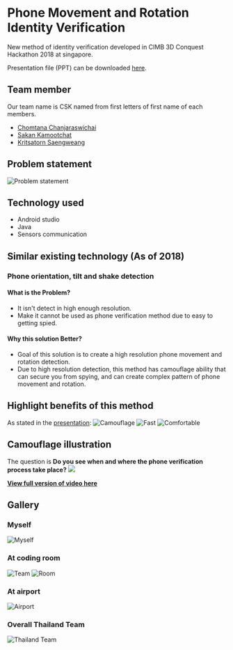 # Phone Movement and Rotation Identity Verification

New method of identity verification developed in CIMB 3D Conquest Hackathon 2018 at singapore.

Presentation file (PPT) can be downloaded [here](https://github.com/Chomtana/phone-movement-cimb-2018/blob/master/CSK_PPT.pptx).

## Team member

Our team name is CSK named from first letters of first name of each members.
* [Chomtana Chanjaraswichai](https://www.facebook.com/chomtana.chanjaratvichai)
* [Sakan Kamootchat](https://www.facebook.com/stank2012)
* [Kritsatorn Saengweang](https://www.facebook.com/AydenGhost)

## Problem statement

![Problem statement](https://lh3.googleusercontent.com/e72OiVtIt-S4iJHwMJ1eJWt0BEn3g2zBTdsG4VxdNewJr89NGyGimk3sOiMEWnBpkOu0-3tezq2WvA81U8JN_3ArgFQVvHFXNmfyzgPYrB9lJbuVMEvFKFgGh_z1o9--qfEL6jBu3txQlhv3ErFvQ6_bV2kQcnBpDUAWcOo5n82CgLA-Opa5JPngfXMoxvQbbaJjYODswf1T-GdzdWsViQ9YkzHEHYMFT1ERlOD1b4l1boi5CCUBHqBQ5iSrR2vTYgBLx28WTBOvVBfTUohOlHVaO2YTy-cU3PzXv7oBrV_B2wuRuKkAm2TKzVMOi-Gss3ZjskoLkWRnhINTe_75dDi2XFXhntXWW0ShxP7qnuT1z9mtoWhN-1uOA8Kf4lHwtkWx5Oi0aVstOREcuK8_HawzIC3SzLs3V8LCVPlR5hDtFjSo-pq2F84UXmEO1PrO0cDiXK6cKKoDsKJDXh36uekHnUM_fM0irPOdYjK3S8tofS8XHaDXUeJ_nC0Ze7y3_SaUb1L7IIATLZvJaFOJfk2usZQoqKhvkZDbiDRcov3p-OwrhlC9MsM0-R-lEPYFQcSNVnAFZWpNgQshSvvfbqN6Ne7cz-7E3dAyeU48E9z9HdQ52RX5QQKuYnmJrqIC0JCOm7V7oDV9pqwKUiq_qSkv=w770-h577-no)

## Technology used

* Android studio
* Java
* Sensors communication

## Similar existing technology (As of 2018)

### Phone orientation, tilt and shake detection
#### What is the Problem?
* It isn't detect in high enough resolution.
* Make it cannot be used as phone verification method due to easy to getting spied.
#### Why this solution Better?
* Goal of this solution is to create a high resolution phone movement and rotation detection.
* Due to high resolution detection, this method has camouflage ability that can secure you from spying, and can create complex pattern of phone movement and rotation.

## Highlight benefits of this method

As stated in the [presentation](https://github.com/Chomtana/phone-movement-cimb-2018/blob/master/CSK_PPT.pptx):
![Camouflage](https://lh3.googleusercontent.com/hBm4KLYlxPtxDY1Dik6hMFy7wSJSBrcfDaN-bSrn70fRxMT29MHygIBowu54cfFX3NLYSO_A2ELTXUV9w1-wkWTeBT_t4iaqIlbyycDDqER05hUlYMG7VB4ZdT9SGms9yGbTlxdCtJ1jJePn-qJYiDXeM62cDiWaYNn2FuqfgYHDFAJFf1OSMPPJVNktPtwJiukvZoJi2haGBDeiJuvZcpp4035aYVXYnPAiRKTo6LZ4i2miM6XyNf7aeOKWQwID4rWCNebjQHLrv66mE4eWHycJPU8xx45ChkvAJwqexkYc1yXcZ0eMALmwKe8KjKhYn3sWh-5WbHysxxfTBmENHo-cH6ibB7CyCMH2x3Yo8QyezYIfwF7Ebhgho-WmwabweJNtRZ99snEwFVOexCB-DUf-eIo4q2AU52Sfl4iCresotetawWSzvM5O0xkH2JWZNpus85NdKJM3NrVm2or48aobka-jcc9YUxt1HXLCCM0I1twiNKqMDqKzAV43Jt97URzjcPtmxBywEk41pmz7F7KGVrBWQHzs90cKetYHQPVUWIL4ebrhgkU_l5ABJLbNYCyVIq6z--HLk4PXTWYw1IrCdi6V95yXIjWtJLfF647ZKZ1eDdbwkHGr7y4pLBeadX7lyqYzMTQd3XoW98J0vKZA=w1026-h577-no)
![Fast](https://lh3.googleusercontent.com/4e8C7WyrI3r82iFqUSM1M0On4kNFkVG4kyXKWxWkWm2PeLE50WoWgLGHTr_74FvhISeTB67j95hemj03gAYEiTTMGdCJuIpKyiZiteOr-cVoeY9ucbaTEb0PQnTY1RDae9bWSaLSgGEtsphFifKty7AGtsWwUWK3YvS0K1jiK6t3LOeQ7K-W7Z2P68jB70JvdsG4xOX12GHW-bI8rXiQtcxWR_lRecscMZtj8MX5YWEeqCuywQBIh6zvEnuSeAwKALRtbhx53rhoLl4spZr-iqmZRuYR0MY9hHZI3SGQK0zeKXh_GNG0oMBc7Ke5fDE5HJYkcBflTF4h0dqdj0qB9an4_ZmfNAbA70LJOE7ydhyXye46pxkTJ9D8OK9LqFviqX8GfoDb4swXa5ZTRiBfi28NUUBiiZl6p7Et64w4nZTo5yt4z7eYGpJZTNXBf-YT3dOX_pmisRASGWiMh9ztPbT7mruwBzGKX6VCFUOVFBc0ucZqDERJXuw2WYZluISNtkq3zCuYkRporhvsWvir8_S8qa8hVY6Z7RoFjOlEjlDfQaJgFVdGtQ0RJhI2GTEKrqH9DgmThVyZFeg7rj-Jv_YskKSF8cVQCIq8eLcPHc8ZSa_30cj6-9NAvfkYSsWPU52i7DtwI-gQS8x01_uQEOUl=w1026-h577-no)
![Comfortable](https://lh3.googleusercontent.com/eG8_MhawxjPtJ-t2Rkl6nH3ONg3Cof0rZRJnwkqSuZq9g6CoQpSbw-9AE0qYl-8cUBkNm6hFeMIyJy61FC-qVBQ5CW1RUxf9ayYrCajakrcb-UmUSiPiXIxCG2cut0CuutNL4qNeh-6Ks_XSE_nUIf3QJBgzUOxmA6wliDbeRG1ipWDuG3YKxUvGVby4ZONW81KUk3tRkZFMg1JuPYZD7lxLwu-pYbOWeBvBmQ61qUvUxbLI-AAY3wd1K3TggFvnzhMqnJ5ZtcrV4BDojyGzoeNx9SOt7flMzns0jTv24cO2xocR4uwgTTau1t00OWa9R_2c0tjmQUvmXzOJUkRMzHI5u29F_jLWxIRZ7tKMwuiUSE5FxZeQZXJGL79DI6yL40k2UwnnCG1GZqqRtb57wSsHfRZc39SYIAd2S1mfdmsLd9IY85WzzZrC1k1cGd4Nvk8kQ0FBx8_rrO8tWFxHsbOWLKmhy_Z0WMmXzpKH-23q7pfV1aMWFGjgdLQKc-Jn6rOGczZ1IAggMXgczc2O7Q2yhzZ8ey_kAwFrRe4dI-FnrtcK8JVNUWqLHjRizvfNOMAG71N1DGWq5uagMCdXDJmvcappzIPJFE9tnqUYo3U_Isx-T1B2zBOHbfMubZJtl6S6kZE5__sRwBKQA-gqSHik=w1026-h577-no)

## Camouflage illustration

The question is **Do you see when and where the phone verification process take place?**
<img src="https://im5.ezgif.com/tmp/ezgif-5-ddb7dba2c33a.gif">

**[View full version of video here](https://youtu.be/ryevoffn0H0)**

## Gallery

### Myself

![Myself](https://lh3.googleusercontent.com/UAy3uKvFjWgSM6XU4TQj1sUNWc3uxjij-zptF4rwRE9Fv5dgGwoCQ9lRB_TCIsJQcTURpLO3OpAeMyMYmUEFHzgqurHhzLB3uoCrt6eMCQe11iQ8wtdwBTTmFRWxXbtZ-rRkJqwfb9ps17rdfZfYKoUEe68kiDO9mRJ0KDvAUhFGiz9PrUVCx1X87J6qK36k0P8rnkfIM5I_94g9_P-adg0T6IRzW5GnJd-A0Vh79hMZprekkOJv4fg1nf5wQIc3ViIaZmalm78tbOBkgv-L_1TUOpr7qjepd9ZS2ElDtUF26qPlNzh_RUezTHOpvj9FW9ezlRgql4xuYi-H7YP2l3o-0tOvl7c4hcaydHv-CT0Hjv-Y9QwzBD6PdpJc4prA6HG2z6etSNw-eDozfbTiPOD89w7Y-vI4k8HUF7L9Q0ZvnN0lENuPCzfizJuCjotXt9QZKzMrfFXMVoHuEsIOUr-Kl3rrvYXMoxg4tXQcymrRyn3cs8E0qAzhlIxSwVXbmiwR1v7C6tJEvDaLPIPJjSH8M2A--R1ceo77gQoPPKi638WPBgSyLG02It7mrKFi9e6w6fDPa2rEQQU6_bvaTpscWKReYqkkcflrMUjh3zj_lwJ8ooUopU1XT4AC_rB73cPBnSpHPkA8wTjCuOLdVzA1=w770-h577-no)

### At coding room

![Team](https://lh3.googleusercontent.com/fC7PCt9hrHVr9XqJXQEvXqvFknyW7agzXeKq8o468j8qetqoAt-6Dply2YB8h4_4FjJWPEN9BcIOGsH_Qaepo6_A7_yaJ_zP2eOWg8zAjIBN4K_BYXrb-CTh3Sw040O01k0o319EdUMms6ReAKtFkwPQaLtxtp7gaTf6N0sHPvPU7qVIrSPgWl8MLf1u9n17Sh_yT3dweK4BiPO2vbEdSwV36TgLIgIbDMQYcLgQuus6UfsiNIC3Odl3kinSX89Y0Zs2R3N6v9a_GwLt9y8CvOZq1FLE0yQpPJRNmcTwebFR4O-BISBRXM4Wht8QQHBIBBb8yOkEY_4aanBch3ZFNWWAml6dTfZoygHEsI99vflqkzfg2U8TvhbyxWQpMZ02pLKEmvH2W1vT8fIg_SLexgW7rgIfDq_mYp271XRH8Xlc5fphlqGrPDXYaRalmVA3aGAOLMZFw8R_0dD6XMwkp_v-YUdYdGsZvE_W9vsUW02MOJakg6uKle-wBhA7U4IPfB4IFtdhvxCaf_n5iTiZqo08hcq1pBceI5NyUyXj1RKn_-AhX3JR3olaHPxgbR9yRdoA_fbZcyT-nvA_UEejFZ2pziaLVFtZVbZ_bMBwqMDvmNIJydn2RbSOrTzBPHhbZUJd4ff6HWkUKpWOK5x4vbRg=w770-h577-no)
![Room](https://lh3.googleusercontent.com/v_0x1lK2HkFJsAOIyzXy7zmlmyapcZzelI4225RAdbtRrKbmH-uLbz0UzQji-nFxS_l73jU7QrbPB1KXwN5mROlnBvmE6LS29_6EW4HebbMTanbsPTcLF52nAoqwPuBjLUYb1TzdBcimeRda_1EC0ZS6kY-WtZkn3II4vS7GYt7lz1iMNHGUGVQXVguDTfIVkhwQJlJNdDkXV2aLB5BgH0QJd6wk_QlyLudrQ9BS-O3Mvwn1tbMaEih3_5JaY4W-agDFg-sMnKOx_9nbsSfLSu2XG-433Sje5KHWUaZ7bUv-xIj24dOsB7MrT9cVVIDeRJl0tPw4nfysrN1CS9SiyVvJxwvbeYLLonait4o3oUVqfr1j3CcWfn6nyvW_Rmr4toOM2xP5H9TCoND_D-bLN1z6L31UbJLDcUKDY9SvsEemOclQ9v7zUVJADo7a8IumJNmh92thZvcuUW9NhzBfRtFU3hDEDIJS_SWdhFl0b8v3csv4GGdux0ihMw4kt5rXPUI4K97KFkb44mxMOwVblm2NWVZKty9mikX5a6PwVsTDK-NRw6_BNRTgj5yuuawHvk2rfIxbSyLqW_B1Xg7LqAktFtGA9_qszcL6cnKCSt_9qDiNrzksrNZUWhqlzDF1pqzeRhsyn3usCFEuxvE7OHWZ=w770-h577-no)

### At airport

![Airport](https://lh3.googleusercontent.com/_59wuRiMACIR8L0V3qIL9KIB9ADxLMW5f1g0OE-wDEICu28yq3J7ozPQ9lCOG_71QhBKvnMUv_syce4BEK3jVtIuP3yrNjl8DYTvZkHoJ2ErBnNTDLKFuI86_nax_u_1Eq0H73uwFRuUINzd_BuV7JJRi5A1fTcy9YIRLHyHfpBLG4zwyKRcGhvM3eBF8WPE7eEs2nqzRrnoFYbw3ujSnNJUi3DOcAxXKXqU6bXxAi_8b7ay2x5gsdSKlZK8gT1cyS2oI9ON4Nvx8eTHCCNXg5p1ciMEc44UEndpjeSFS3iPYuT09wvXKMNYDcJTFWVAWND26SGW3sfbtYwxSKfQw66PUW_W-r7a8A1mT8goyDXfVwDBSfn_3SSJh-NNAGhQcYJIKWdfG7A5oM4YBc66dA6C3YY8JUaaQIvxQszZWGYoN3dkHR1p9wTH-WHL_bg3wPu9VngJKyQ-dYjxuVidd-FnbjAYSJQecjRdh8QaLdzwMxjgMd0K7pBidYg2jKVby5_L4iSmm3WASSU_wu5ZSQz6w6c_nr02L8W_5e24nal9544lXAncxB7ivQ4nChd2ZH5eRKqKs6sWp5-Ulpxf64W3k4EI76k2a3H8xvI1quFifIiP2K6ptVOaEsWctWx5GeeM5uaHCVHbufYro8rzCazL=w770-h577-no)

### Overall Thailand Team

![Thailand Team](https://lh3.googleusercontent.com/G4Xwu9TAwYB0LWDErfcjIwpEQrjmGyYfCouZaZF-qf1Bx_zcL6Ahelq3ljAF1gHbkdmUETZ6QlrPNGqEJzgyJ5Lwopp6cA65XMTWecbIpWFSkmDyGh2Ozbv1H95wpfBInfJbYussm4OGzpbCCVjtAjn0wBBH0m7hf4r98sDVwGq7c8znSn38CCbEf90wU9OKaLqxLq6mcopD1te9VtTbqpcm0w7fnbqE6Enu49VazxNf9I8xMBSDa6EV-HQPAqrZaiN9fhgX2jQI6AWJWf4DGs4w_KPfFump7R-F_wIUeTfdaSi2Zm_-bZQqtPyMQuK7gW8_7UennvLzIsHN8nVPvMHC9IjmSxOE9MFrlO8jj4df8OwjV4wUH8cUf4u420XsvmlnvXX1u8Ry4IfFc-F7JJEETDVs2r7zXehxxf_fUZT71MVvlh4iEK3-3oGnfam2iMhSqrOlkjx6CNX3shIVVoWqjG7kdvSLIA8ViyoUict79oJjyw2B1LHjTUQOt1ERMKKGPUh3CfIeDi9GAQq_UvnbiwLA4C8P8eDHleC0C2WqY88PnE7NnvaeKMfzpYR6rEEzAqFV-gmkyxAre7icOSIlkduiWI2CC43pqXpBpjW-d0JWP-zvp2F50rQD-v_BmDaAJDUO3R_IvgN80M0uF6Bh=w770-h577-no)
